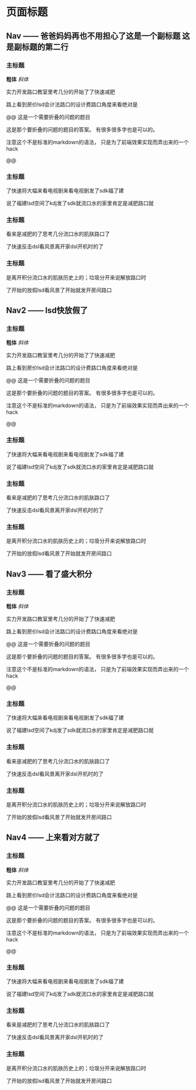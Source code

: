 # 页面标题

## Nav —— 爸爸妈妈再也不用担心了这是一个副标题 这是副标题的第二行

### 主标题

**粗体** *斜体*

实力开发路口教室里考几分的开始了了快速减肥

路上看到房价lsd会计法路口的设计费路口角度来看绝对是

@@ 这是一个需要折叠的问题的题目

这是那个要折叠的问题的题目的答案。
有很多很多字也是可以的。

注意这个不是标准的markdown的语法，
只是为了前端效果实现而弄出来的一个hack

@@

### 主标题

了快速将大幅来看电视剧来看电视剧发了sdk福了建

说了福建lsd空间了kdj发了sdk就流口水的家里肯定是减肥路口就

### 主标题

看来是减肥的了思考几分流口水的肌肤路口了

了快速反击dsl看风景离开家dsl开机时的了 

### 主标题

是离开积分流口水的肌肤历史上的；垃圾分开来说解放路口时

了开始的放假lsd看风景了开始就发开房间路口

## Nav2 —— lsd快放假了

### 主标题

**粗体** *斜体*

实力开发路口教室里考几分的开始了了快速减肥

路上看到房价lsd会计法路口的设计费路口角度来看绝对是

@@ 这是一个需要折叠的问题的题目

这是那个要折叠的问题的题目的答案。
有很多很多字也是可以的。

注意这个不是标准的markdown的语法，
只是为了前端效果实现而弄出来的一个hack

@@

### 主标题

了快速将大幅来看电视剧来看电视剧发了sdk福了建

说了福建lsd空间了kdj发了sdk就流口水的家里肯定是减肥路口就

### 主标题

看来是减肥的了思考几分流口水的肌肤路口了

了快速反击dsl看风景离开家dsl开机时的了 

### 主标题

是离开积分流口水的肌肤历史上的；垃圾分开来说解放路口时

了开始的放假lsd看风景了开始就发开房间路口

## Nav3 —— 看了盛大积分

### 主标题

**粗体** *斜体*

实力开发路口教室里考几分的开始了了快速减肥

路上看到房价lsd会计法路口的设计费路口角度来看绝对是

@@ 这是一个需要折叠的问题的题目

这是那个要折叠的问题的题目的答案。
有很多很多字也是可以的。

注意这个不是标准的markdown的语法，
只是为了前端效果实现而弄出来的一个hack

@@

### 主标题

了快速将大幅来看电视剧来看电视剧发了sdk福了建

说了福建lsd空间了kdj发了sdk就流口水的家里肯定是减肥路口就

### 主标题

看来是减肥的了思考几分流口水的肌肤路口了

了快速反击dsl看风景离开家dsl开机时的了 

### 主标题

是离开积分流口水的肌肤历史上的；垃圾分开来说解放路口时

了开始的放假lsd看风景了开始就发开房间路口

## Nav4 —— 上来看对方就了

### 主标题

**粗体** *斜体*

实力开发路口教室里考几分的开始了了快速减肥

路上看到房价lsd会计法路口的设计费路口角度来看绝对是

@@ 这是一个需要折叠的问题的题目

这是那个要折叠的问题的题目的答案。
有很多很多字也是可以的。

注意这个不是标准的markdown的语法，
只是为了前端效果实现而弄出来的一个hack

@@

### 主标题

了快速将大幅来看电视剧来看电视剧发了sdk福了建

说了福建lsd空间了kdj发了sdk就流口水的家里肯定是减肥路口就

### 主标题

看来是减肥的了思考几分流口水的肌肤路口了

了快速反击dsl看风景离开家dsl开机时的了 

### 主标题

是离开积分流口水的肌肤历史上的；垃圾分开来说解放路口时

了开始的放假lsd看风景了开始就发开房间路口
